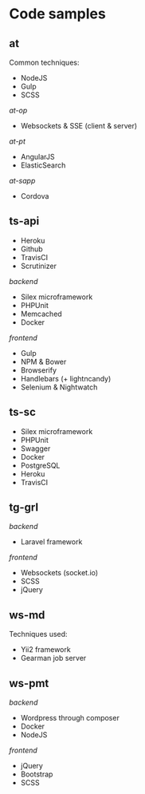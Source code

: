 # Code samples

## at

Common techniques:

* NodeJS
* Gulp
* SCSS

*at-op*

* Websockets & SSE (client & server)

*at-pt*

* AngularJS
* ElasticSearch

*at-sapp*

* Cordova

## ts-api

* Heroku
* Github
* TravisCI
* Scrutinizer

*backend*

* Silex microframework
* PHPUnit
* Memcached
* Docker

*frontend*

* Gulp
* NPM & Bower
* Browserify
* Handlebars (+ lightncandy)
* Selenium & Nightwatch

## ts-sc

* Silex microframework
* PHPUnit
* Swagger
* Docker
* PostgreSQL
* Heroku
* TravisCI

## tg-grl

*backend*

* Laravel framework

*frontend*

* Websockets (socket.io)
* SCSS
* jQuery

## ws-md

Techniques used:

* Yii2 framework
* Gearman job server

## ws-pmt

*backend*

* Wordpress through composer
* Docker
* NodeJS

*frontend*

* jQuery
* Bootstrap
* SCSS
